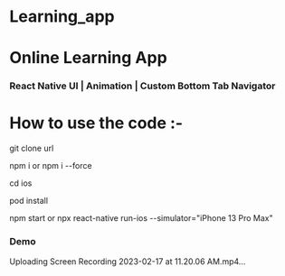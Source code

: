 # Learning_app


# Online Learning App


### React Native UI | Animation | Custom Bottom Tab Navigator



# How to use the code :-

git clone url

npm i or npm i --force

cd ios 

pod install

npm start or npx react-native run-ios --simulator="iPhone 13 Pro Max"



### Demo

Uploading Screen Recording 2023-02-17 at 11.20.06 AM.mp4…

